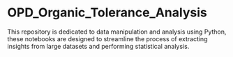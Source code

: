 # OPD_Organic_Tolerance_Analysis

This repository is dedicated to data manipulation and analysis using Python, these notebooks are designed to streamline the process of extracting insights from large datasets and performing statistical analysis.
